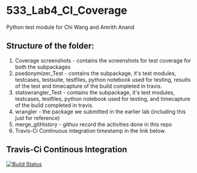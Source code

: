 # 533_Lab4_CI_Coverage
Python test module for Chi Wang and Amrith Anand

## Structure of the folder:  
1. Coverage screenshots - contains the screenshots	for test coverage for both the subpackages
2. psedonymizer_Test - contains the subpackage, it's test modules, testcases, testsuite, testfiles, python notebook used for testing, results of the test and timecapture of the build completed in travis.  
3. statswrangler_Test - contains the subpackage, it's test modules, testcases, testfiles, python notebook used for testing, and timecapture of the build completed in travis.  
4. wrangler - the package we submitted in the earlier lab (including this just for reference)
5. merge_gitHistory - githuv record the activities done in this repo  
6. Travis-Ci Continuous integration timestamp in the link below. 

## Travis-Ci Continous Integration
[![Build Status](https://travis-ci.org/amrithatmds/533_lab4_CI_Coverage.svg?branch=master)](https://travis-ci.org/amrithatmds/533_lab4_CI_Coverage)

